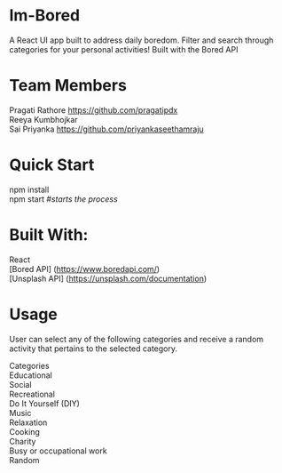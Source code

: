 # Im-Bored
A React UI app built to address daily boredom. Filter and search through categories for your personal activities! 
Built with the Bored API

# Team Members 
Pragati Rathore  https://github.com/pragatipdx  
Reeya Kumbhojkar  
Sai Priyanka  https://github.com/priyankaseethamraju


# Quick Start
npm install  
npm start                    #*starts the process*

# Built With:
React  
[Bored API] (https://www.boredapi.com/)  
[Unsplash API] (https://unsplash.com/documentation)

# Usage
User can select any of the following categories and receive a random activity that pertains to the selected category.

Categories  
Educational  
Social  
Recreational  
Do It Yourself (DIY)  
Music  
Relaxation  
Cooking  
Charity  
Busy or occupational work  
Random  


